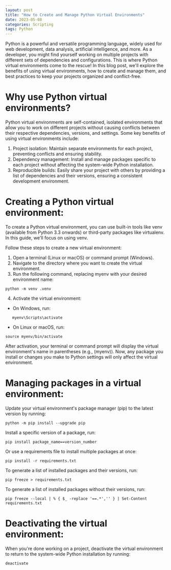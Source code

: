 ```yaml
---
layout: post
title: "How to Create and Manage Python Virtual Environments"
date: 2023-05-08
categories: Scripting
tags: Python
---
```


Python is a powerful and versatile programming language, widely used for web development, data analysis, artificial intelligence, and more. As a developer, you might find yourself working on multiple projects with different sets of dependencies and configurations. This is where Python virtual environments come to the rescue! In this blog post, we'll explore the benefits of using virtual environments, how to create and manage them, and best practices to keep your projects organized and conflict-free.

# Why use Python virtual environments?

Python virtual environments are self-contained, isolated environments that allow you to work on different projects without causing conflicts between their respective dependencies, versions, and settings. Some key benefits of using virtual environments include:

1. Project isolation: Maintain separate environments for each project, preventing conflicts and ensuring stability.
2. Dependency management: Install and manage packages specific to each project without affecting the system-wide Python installation.
3. Reproducible builds: Easily share your project with others by providing a list of dependencies and their versions, ensuring a consistent development environment.

# Creating a Python virtual environment:

To create a Python virtual environment, you can use built-in tools like venv (available from Python 3.3 onwards) or third-party packages like virtualenv. In this guide, we'll focus on using venv.

Follow these steps to create a new virtual environment:

1. Open a terminal (Linux or macOS) or command prompt (Windows).
2. Navigate to the directory where you want to create the virtual environment.
3. Run the following command, replacing myenv with your desired environment name:
```   
python -m venv .venv
```
4. Activate the virtual environment:
- On Windows, run:
```
   myenv\Scripts\activate
```
- On Linux or macOS, run:
```
source myenv/bin/activate
```
After activation, your terminal or command prompt will display the virtual environment's name in parentheses (e.g., (myenv)). Now, any package you install or changes you make to Python settings will only affect the virtual environment.

# Managing packages in a virtual environment:

Update your virtual environment's package manager (pip) to the latest version by running:

```
python -m pip install --upgrade pip
```


Install a specific version of a package, run:

```
pip install package_name==version_number
```

Or use a requirements file to install multiple packages at once:

```
pip install -r requirements.txt
```

To generate a list of installed packages and their versions, run:

```
pip freeze > requirements.txt
```

To generate a list of installed packages without their versions, run:

```
pip freeze --local | % { $_ -replace '==.*','' } | Set-Content requirements.txt
```

# Deactivating the virtual environment:

When you're done working on a project, deactivate the virtual environment to return to the system-wide Python installation by running:

```
deactivate

```